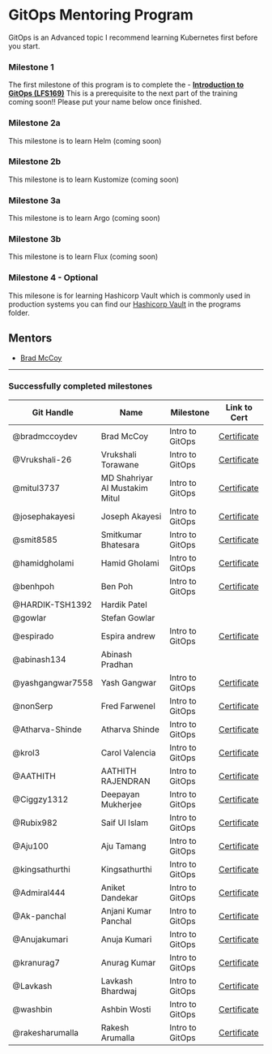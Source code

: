# GitOps Mentoring Program

GitOps is an Advanced topic I recommend learning Kubernetes first before you start.

### Milestone 1
The first milestone of this program is to complete the - [**Introduction to GitOps (LFS169)**](https://training.linuxfoundation.org/training/introduction-to-gitops-lfs169/) This is a prerequisite to the next part of the training coming soon!! Please put your name below once finished.

### Milestone 2a
This milestone is to learn Helm (coming soon)

### Milestone 2b
This milestone is to learn Kustomize (coming soon)

### Milestone 3a
This milestone is to learn Argo (coming soon)

### Milestone 3b
This milestone is to learn Flux (coming soon)

### Milestone 4 - Optional
This milesone is for learning Hashicorp Vault which is commonly used in production systems you can find our [Hashicorp Vault](vault.md) in the programs folder.

## Mentors
- [Brad McCoy](https://github.com/bradmccoydev)

---
### Successfully completed milestones
| Git Handle | Name | Milestone | Link to Cert |
| --- | --- | --- | --- |
| @bradmccoydev | Brad McCoy | Intro to GitOps | [Certificate](https://ti-user-certificates.s3.amazonaws.com/e0df7fbf-a057-42af-8a1f-590912be5460/ec10b2de-789b-440c-a203-9dfc12d6cf10-brad-mccoy-78fa8554-948b-4c0c-95dc-aa0f3b8b1082-certificate.pdf) |
| @Vrukshali-26 | Vrukshali Torawane| Intro to GitOps | [Certificate](https://ti-user-certificates.s3.amazonaws.com/e0df7fbf-a057-42af-8a1f-590912be5460/1fb957b7-8edc-4899-8708-61269125e139-vrukshali-torawane-47730379-b982-4fdf-85e2-ccb20ef26b0f-certificate.pdf) |
| @mitul3737 | MD Shahriyar Al Mustakim Mitul| Intro to GitOps  | [Certificate](https://ti-user-certificates.s3.amazonaws.com/e0df7fbf-a057-42af-8a1f-590912be5460/818ac398-72b9-45c3-90ea-82a174127357-md-shahriyar-al-mustakim-mitul-fcbff290-3c76-4119-8a74-a43032d7171b-certificate.pdf) |
| @josephakayesi | Joseph Akayesi | Intro to GitOps | [Certificate](https://ti-user-certificates.s3.amazonaws.com/e0df7fbf-a057-42af-8a1f-590912be5460/520fc9e3-d62b-422f-a004-576a8e4e6123-joseph-akayesi-507f4507-ed10-472a-b0c5-e1e03710d1c7-certificate.pdf) |
| @smit8585 | Smitkumar Bhatesara | Intro to GitOps | [Certificate](https://ti-user-certificates.s3.amazonaws.com/e0df7fbf-a057-42af-8a1f-590912be5460/28d101ae-62e6-415f-bf1e-6515c76d8a13-smitkumar-bhatesara-995787fa-1956-4e7b-afc0-3f9afc18b157-certificate.pdf) |
| @hamidgholami | Hamid Gholami | Intro to GitOps | [Certificate](https://ti-user-certificates.s3.amazonaws.com/e0df7fbf-a057-42af-8a1f-590912be5460/116bdee2-c32a-4ede-9509-5530d1bce023-hamid-gholami-10335e8a-f166-4e2f-aa24-5d8c6642e5b9-certificate.pdf) |
| @benhpoh | Ben Poh | Intro to GitOps | [Certificate](https://ti-user-certificates.s3.amazonaws.com/e0df7fbf-a057-42af-8a1f-590912be5460/895a2768-8c4a-4be0-a73f-c437f4cfad6d-benjamin-poh-f8bec567-55cf-47a6-980d-968dc2f7f79f-certificate.pdf) |
| @HARDIK-TSH1392 | Hardik Patel | |
| @gowlar | Stefan Gowlar | |
|@espirado | Espira andrew | Intro to GitOps | [Certificate](https://ti-user-certificates.s3.amazonaws.com/e0df7fbf-a057-42af-8a1f-590912be5460/2bc65558-4438-466a-8c59-c44ea209431e-andrew-espira-5d5ef0c3-9d1f-497d-b8d8-dbc1c7bf6875-certificate.pdf)|
|@abinash134 | Abinash Pradhan| |
| @yashgangwar7558 | Yash Gangwar | Intro to GitOps | [Certificate](https://ti-user-certificates.s3.amazonaws.com/e0df7fbf-a057-42af-8a1f-590912be5460/528a3902-6b9b-441d-a704-67d57eea54c2-yash-gangwar-051a664e-33aa-4418-baac-7133c0986e78-certificate.pdf)
| @nonSerp | Fred Farwenel | Intro to GitOps | [Certificate](https://ti-user-certificates.s3.amazonaws.com/e0df7fbf-a057-42af-8a1f-590912be5460/79208a6d-5e44-490c-b924-5f3e94927678-fred-farwenel-a773e1fd-ad15-4b01-8910-9edd331abb47-certificate.pdf) |
| @Atharva-Shinde | Atharva Shinde | Intro to GitOps | [Certificate](https://ti-user-certificates.s3.amazonaws.com/e0df7fbf-a057-42af-8a1f-590912be5460/90297c08-4b73-4d98-82e4-ce40629ba05e-atharva-dnyandeo-shinde-75a387eb-7d32-4c95-9344-1c2b2f8d4c8a-certificate.pdf) |
| @krol3 | Carol Valencia | Intro to GitOps | [Certificate](https://ti-user-certificates.s3.amazonaws.com/e0df7fbf-a057-42af-8a1f-590912be5460/a7b9d011-8606-5417-82ad-2809fe8b4a0d-carolina-valencia-491609d1-ff2e-4b69-9d79-50bd4e9736ca-certificate.pdf) |
| @AATHITH | AATHITH RAJENDRAN | Intro to GitOps | [Certificate](https://github.com/AATHITH/devops_guy/blob/master/DevOps/aathith-rajendran-gitops-intro-certificate.pdf) |
| @Ciggzy1312 | Deepayan Mukherjee | Intro to GitOps | [Certificate](https://ti-user-certificates.s3.amazonaws.com/e0df7fbf-a057-42af-8a1f-590912be5460/34ec0222-aaa4-496f-8aeb-d4ab19e277d0-deepayan-mukherjee-8fc02f11-4d3d-4b7e-89cf-a72913cb05ad-certificate.pdf) |
| @Rubix982 | Saif Ul Islam | Intro to GitOps | [Certificate](https://ti-user-certificates.s3.amazonaws.com/e0df7fbf-a057-42af-8a1f-590912be5460/612e1ae7-5b32-476f-89a3-720fb38e7b41-saif-ul-eb2e71bf-277d-43fe-a2b8-20a90e34177e-certificate.pdf) |
| @Aju100 | Aju Tamang | Intro to GitOps | [Certificate](https://ti-user-certificates.s3.amazonaws.com/e0df7fbf-a057-42af-8a1f-590912be5460/5f71f12b-1dd0-43fc-8f73-b5030014c146-aju-tamang-2a1a145e-8087-4549-bb84-3ddf889855cf-certificate.pdf) 
| @kingsathurthi | Kingsathurthi | Intro to GitOps | [Certificate](https://ti-user-certificates.s3.amazonaws.com/e0df7fbf-a057-42af-8a1f-590912be5460/a6b4e6ac-5864-432e-a43b-1eb4145e4b9a-kingsathurthi-gp-e42cbda8-a280-44ac-b9e1-3e0046830e91-certificate.pdf)
| @Admiral444 | Aniket Dandekar | Intro to GitOps | [Certificate](https://drive.google.com/file/d/1eR8AWY-i8jydYXjYx9K8FYhHb7t8bXhx/view?usp=sharing) 
| @Ak-panchal | Anjani Kumar Panchal | Intro to GitOps | [Certificate](https://ti-user-certificates.s3.amazonaws.com/e0df7fbf-a057-42af-8a1f-590912be5460/2c8881e0-0937-4acc-b60a-712964e2e211-anjani-kumar-panchal-d73cae5e-a554-4fa9-b73b-74c5d20cca30-certificate.pdf)
| @Anujakumari | Anuja Kumari | Intro to GitOps | [Certificate](https://ti-user-certificates.s3.amazonaws.com/e0df7fbf-a057-42af-8a1f-590912be5460/4ec5d286-439b-46ee-8515-ab6cec756637-anuja-kumari-e650942d-bfb9-4b8a-9dab-af0d34f3c05c-certificate.pdf) 
| @kranurag7 | Anurag Kumar | Intro to GitOps | [Certificate](https://ti-user-certificates.s3.amazonaws.com/e0df7fbf-a057-42af-8a1f-590912be5460/890ab97a-93dc-4cf7-9e71-30d5809b262d-anurag-kumar-e99e18bd-05c9-4349-8865-503afaf652a9-certificate.pdf)
| @Lavkash | Lavkash Bhardwaj | Intro to GitOps | [Certificate](https://drive.google.com/file/d/1HKUcwCVDkaXzAkaeOjpeZmCc4IptlwOQ/view?usp=sharing)
| @washbin | Ashbin Wosti | Intro to GitOps | [Certificate](https://ti-user-certificates.s3.amazonaws.com/e0df7fbf-a057-42af-8a1f-590912be5460/fbdb1926-34a5-4162-bd4d-2aefc1fd2466-ashbin-wosti-6a6b029d-165b-48f9-b0cf-9e4fe4a08124-certificate.pdf) |
| @rakesharumalla | Rakesh Arumalla | Intro to GitOps | [Certificate](https://ti-user-certificates.s3.amazonaws.com/e0df7fbf-a057-42af-8a1f-590912be5460/02b90a88-8fb2-5f67-89c5-ac400301f1ce-rakesh-arumalla-ddb46b38-5317-4e39-8342-20c97e421616-certificate.pdf) |
